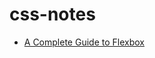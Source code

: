 # css-notes

* [A Complete Guide to Flexbox](https://css-tricks.com/snippets/css/a-guide-to-flexbox/)

